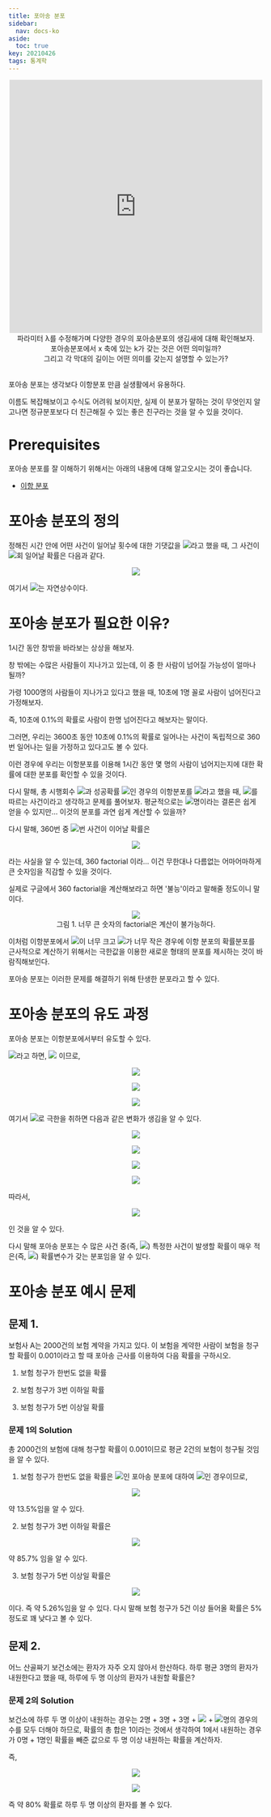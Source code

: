 ```yaml
---
title: 포아송 분포
sidebar:
  nav: docs-ko
aside:
  toc: true
key: 20210426
tags: 통계학
---
```


<center>
  <iframe width = "500" height = "500" frameborder = "0" src="https://angeloyeo.github.io/p5/2021-04-26-Poisson_distribution/"></iframe>
  <br>
  파라미터 λ를 수정해가며 다양한 경우의 포아송분포의 생김새에 대해 확인해보자. 
  <br>
  포아송분포에서 x 축에 있는 k가 갖는 것은 어떤 의미일까? 
  <br>
  그리고 각 막대의 길이는 어떤 의미를 갖는지 설명할 수 있는가?
  <br>
  <br>
</center>

포아송 분포는 생각보다 이항분포 만큼 실생활에서 유용하다. 

이름도 복잡해보이고 수식도 어려워 보이지만, 실제 이 분포가 말하는 것이 무엇인지 알고나면 정규분포보다 더 친근해질 수 있는 좋은 친구라는 것을 알 수 있을 것이다.

# Prerequisites

포아송 분포를 잘 이해하기 위해서는 아래의 내용에 대해 알고오시는 것이 좋습니다.

* [이항 분포](https://angeloyeo.github.io/2021/04/23/binomial_distribution.html)

# 포아송 분포의 정의

정해진 시간 안에 어떤 사건이 일어날 횟수에 대한 기댓값을 <img src = "https://raw.githubusercontent.com/angeloyeo/angeloyeo.github.io/master/equations/2021-04-26-Poisson_distribution/eq1.png">라고 했을 때, 그 사건이 <img src = "https://raw.githubusercontent.com/angeloyeo/angeloyeo.github.io/master/equations/2021-04-26-Poisson_distribution/eq2.png">회 일어날 확률은 다음과 같다.

<p align = "center"> <img src = "https://raw.githubusercontent.com/angeloyeo/angeloyeo.github.io/master/equations/2021-04-26-Poisson_distribution/eq3.png"> </p>

여기서 <img src = "https://raw.githubusercontent.com/angeloyeo/angeloyeo.github.io/master/equations/2021-04-26-Poisson_distribution/eq4.png">는 자연상수이다.

# 포아송 분포가 필요한 이유?

1시간 동안 창밖을 바라보는 상상을 해보자.

창 밖에는 수많은 사람들이 지나가고 있는데, 이 중 한 사람이 넘어질 가능성이 얼마나 될까?

가령 1000명의 사람들이 지나가고 있다고 했을 때, 10초에 1명 꼴로 사람이 넘어진다고 가정해보자.

즉, 10초에 0.1%의 확률로 사람이 한명 넘어진다고 해보자는 말이다.

그러면, 우리는 3600초 동안 10초에 0.1%의 확률로 일어나는 사건이 독립적으로 360번 일어나는 일을 가정하고 있다고도 볼 수 있다.

이런 경우에 우리는 이항분포를 이용해 1시간 동안 몇 명의 사람이 넘어지는지에 대한 확률에 대한 분포를 확인할 수 있을 것이다.

다시 말해, 총 시행회수 <img src = "https://raw.githubusercontent.com/angeloyeo/angeloyeo.github.io/master/equations/2021-04-26-Poisson_distribution/eq5.png">과 성공확률 <img src = "https://raw.githubusercontent.com/angeloyeo/angeloyeo.github.io/master/equations/2021-04-26-Poisson_distribution/eq6.png">인 경우의 이항분포를 <img src = "https://raw.githubusercontent.com/angeloyeo/angeloyeo.github.io/master/equations/2021-04-26-Poisson_distribution/eq7.png">라고 했을 때, <img src = "https://raw.githubusercontent.com/angeloyeo/angeloyeo.github.io/master/equations/2021-04-26-Poisson_distribution/eq8.png">를 따르는 사건이라고 생각하고 문제를 풀어보자. 평균적으로는 <img src = "https://raw.githubusercontent.com/angeloyeo/angeloyeo.github.io/master/equations/2021-04-26-Poisson_distribution/eq9.png">명이라는 결론은 쉽게 얻을 수 있지만... 이것의 분포를 과연 쉽게 계산할 수 있을까?

다시 말해, 360번 중 <img src = "https://raw.githubusercontent.com/angeloyeo/angeloyeo.github.io/master/equations/2021-04-26-Poisson_distribution/eq10.png">번 사건이 이어날 확률은 

<p align = "center"> <img src = "https://raw.githubusercontent.com/angeloyeo/angeloyeo.github.io/master/equations/2021-04-26-Poisson_distribution/eq11.png"> </p>

라는 사실을 알 수 있는데, 360 factorial 이라... 이건 무한대나 다름없는 어마어마하게 큰 숫자임을 직감할 수 있을 것이다.

실제로 구글에서 360 factorial을 계산해보라고 하면 \'불능\'이라고 말해줄 정도이니 말이다.

<p align = "center">
  <img src = "https://raw.githubusercontent.com/angeloyeo/angeloyeo.github.io/master/pics/2021-04-26-Poisson_distribution/pic1.png">
  <br>
  그림 1. 너무 큰 숫자의 factorial은 계산이 불가능하다.
</p>

이처럼 이항분포에서 <img src = "https://raw.githubusercontent.com/angeloyeo/angeloyeo.github.io/master/equations/2021-04-26-Poisson_distribution/eq12.png">이 너무 크고 <img src = "https://raw.githubusercontent.com/angeloyeo/angeloyeo.github.io/master/equations/2021-04-26-Poisson_distribution/eq13.png">가 너무 작은 경우에 이항 분포의 확률분포를 근사적으로 계산하기 위해서는 극한값을 이용한 새로운 형태의 분포를 제시하는 것이 바람직해보인다.

포아송 분포는 이러한 문제를 해결하기 위해 탄생한 분포라고 할 수 있다.

# 포아송 분포의 유도 과정

포아송 분포는 이항분포에서부터 유도할 수 있다.

<img src = "https://raw.githubusercontent.com/angeloyeo/angeloyeo.github.io/master/equations/2021-04-26-Poisson_distribution/eq14.png">라고 하면, <img src = "https://raw.githubusercontent.com/angeloyeo/angeloyeo.github.io/master/equations/2021-04-26-Poisson_distribution/eq15.png"> 이므로,

<p align = "center"> <img src = "https://raw.githubusercontent.com/angeloyeo/angeloyeo.github.io/master/equations/2021-04-26-Poisson_distribution/eq16.png"> </p>

<p align = "center"> <img src = "https://raw.githubusercontent.com/angeloyeo/angeloyeo.github.io/master/equations/2021-04-26-Poisson_distribution/eq17.png"> </p>

<p align = "center"> <img src = "https://raw.githubusercontent.com/angeloyeo/angeloyeo.github.io/master/equations/2021-04-26-Poisson_distribution/eq18.png"> </p>

여기서 <img src = "https://raw.githubusercontent.com/angeloyeo/angeloyeo.github.io/master/equations/2021-04-26-Poisson_distribution/eq19.png">로 극한을 취하면 다음과 같은 변화가 생김을 알 수 있다.

<p align = "center"> <img src = "https://raw.githubusercontent.com/angeloyeo/angeloyeo.github.io/master/equations/2021-04-26-Poisson_distribution/eq20.png"> </p>

<p align = "center"> <img src = "https://raw.githubusercontent.com/angeloyeo/angeloyeo.github.io/master/equations/2021-04-26-Poisson_distribution/eq21.png"> </p>

<p align = "center"> <img src = "https://raw.githubusercontent.com/angeloyeo/angeloyeo.github.io/master/equations/2021-04-26-Poisson_distribution/eq22.png"> </p>

<p align = "center"> <img src = "https://raw.githubusercontent.com/angeloyeo/angeloyeo.github.io/master/equations/2021-04-26-Poisson_distribution/eq23.png"> </p>

따라서,

<p align = "center"> <img src = "https://raw.githubusercontent.com/angeloyeo/angeloyeo.github.io/master/equations/2021-04-26-Poisson_distribution/eq24.png"> </p>

인 것을 알 수 있다.

다시 말해 포아송 분포는 수 많은 사건 중(즉, <img src = "https://raw.githubusercontent.com/angeloyeo/angeloyeo.github.io/master/equations/2021-04-26-Poisson_distribution/eq25.png">) 특정한 사건이 발생할 확률이 매우 적은(즉, <img src = "https://raw.githubusercontent.com/angeloyeo/angeloyeo.github.io/master/equations/2021-04-26-Poisson_distribution/eq26.png">) 확률변수가 갖는 분포임을 알 수 있다.

# 포아송 분포 예시 문제

## 문제 1.

보험사 A는 2000건의 보험 계약을 가지고 있다. 이 보험을 계약한 사람이 보험을 청구할 확률이 0.001이라고 할 때 포아송 근사를 이용하여 다음 확률을 구하시오.

1) 보험 청구가 한번도 없을 확률

2) 보험 청구가 3번 이하일 확률

3) 보험 청구가 5번 이상일 확률

### 문제 1의 Solution

총 2000건의 보험에 대해 청구할 확률이 0.001이므로 평균 2건의 보험이 청구될 것임을 알 수 있다. 


1) 보험 청구가 한번도 없을 확률은 <img src = "https://raw.githubusercontent.com/angeloyeo/angeloyeo.github.io/master/equations/2021-04-26-Poisson_distribution/eq27.png">인 포아송 분포에 대하여 <img src = "https://raw.githubusercontent.com/angeloyeo/angeloyeo.github.io/master/equations/2021-04-26-Poisson_distribution/eq28.png">인 경우이므로,

<p align = "center"> <img src = "https://raw.githubusercontent.com/angeloyeo/angeloyeo.github.io/master/equations/2021-04-26-Poisson_distribution/eq29.png"> </p>

약 13.5%임을 알 수 있다.

2) 보험 청구가 3번 이하일 확률은

<p align = "center"> <img src = "https://raw.githubusercontent.com/angeloyeo/angeloyeo.github.io/master/equations/2021-04-26-Poisson_distribution/eq30.png"> </p>

약 85.7% 임을 알 수 있다.

3) 보험 청구가 5번 이상일 확률은

<p align = "center"> <img src = "https://raw.githubusercontent.com/angeloyeo/angeloyeo.github.io/master/equations/2021-04-26-Poisson_distribution/eq31.png"> </p>

이다. 즉 약 5.26%임을 알 수 있다. 다시 말해 보험 청구가 5건 이상 들어올 확률은 5%정도로 꽤 낮다고 볼 수 있다.

## 문제 2.

어느 산골짜기 보건소에는 환자가 자주 오지 않아서 한산하다. 하루 평균 3명의 환자가 내원한다고 했을 때, 하루에 두 명 이상의 환자가 내원할 확률은?

### 문제 2의 Solution

보건소에 하루 두 명 이상이 내원하는 경우는 2명 + 3명 + 3명 + <img src = "https://raw.githubusercontent.com/angeloyeo/angeloyeo.github.io/master/equations/2021-04-26-Poisson_distribution/eq32.png"> + <img src = "https://raw.githubusercontent.com/angeloyeo/angeloyeo.github.io/master/equations/2021-04-26-Poisson_distribution/eq33.png">명의 경우의 수를 모두 더해야 하므로, 확률의 총 합은 1이라는 것에서 생각하여 1에서 내원하는 경우가 0명 + 1명인 확률을 빼준 값으로 두 명 이상 내원하는 확률을 계산하자.

즉,

<p align = "center"> <img src = "https://raw.githubusercontent.com/angeloyeo/angeloyeo.github.io/master/equations/2021-04-26-Poisson_distribution/eq34.png"> </p>

<p align = "center"> <img src = "https://raw.githubusercontent.com/angeloyeo/angeloyeo.github.io/master/equations/2021-04-26-Poisson_distribution/eq35.png"> </p>

즉 약 80% 확률로 하루 두 명 이상의 환자를 볼 수 있다.